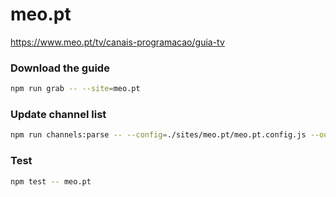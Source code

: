 # meo.pt

https://www.meo.pt/tv/canais-programacao/guia-tv

### Download the guide

```sh
npm run grab -- --site=meo.pt
```

### Update channel list

```sh
npm run channels:parse -- --config=./sites/meo.pt/meo.pt.config.js --output=./sites/meo.pt/meo.pt.channels.xml
```

### Test

```sh
npm test -- meo.pt
```
